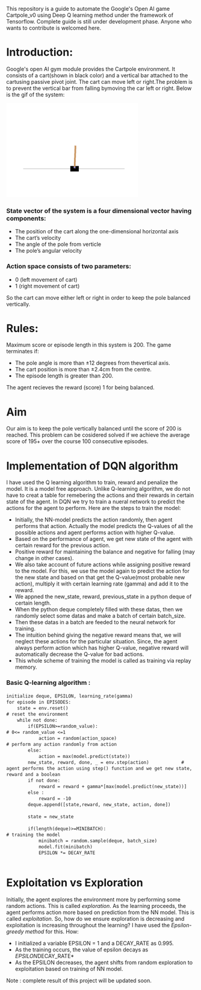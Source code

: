 This repository is a guide to automate the Google's Open AI game Cartpole_v0 using Deep Q learning method under the framework of Tensorflow. Complete guide is still under development phase.
Anyone who wants to contribute is welcomed here. 



# Introduction: #

Google's open AI gym module provides the Cartpole environment. It consists of a cart(shown in black color) and a vertical bar attached to the cartusing passive pivot joint. The cart can move left or right.The problem is to prevent the vertical bar from falling bymoving the car left or right. Below is the gif of the system:

<img src="https://github.com/UJ5/Reinforcement_learning/blob/main/CartPole_V0/gym_animation.gif" width="350" height="250" />

### State vector of the system is a four dimensional vector having components: ###

- The position of the cart along the one-dimensional horizontal axis
- The cart’s velocity
- The angle of the pole from verticle
- The pole’s angular velocity

### Action space consists of two parameters: ###
- 0 (left movement of cart)
- 1 (right movement of cart)

So the cart can move either left or right in order to keep the pole balanced vertically.



# Rules: #

Maximum score or episode length in this system is 200. The game terminates if:

- The pole angle is more than ±12 degrees from thevertical axis.
- The cart position is more than ±2.4cm from the centre.
- The episode length is greater than 200.

The agent recieves the reward (score) 1 for being balanced. 

# Aim #
Our aim is to keep the pole vertically balanced until the score of 200 is reached. This problem can be cosidered solved if we achieve the average score of 195+ over the  course 100 consecutive episodes.


# Implementation of DQN algorithm #

I have used the Q learning algorithm to train, reward and penalize the model. It is a model free approach. Unlike Q-learning algorithm, we do not have to creat a table for remebering the actions and their rewards in certain state of the agent. In DQN we try to train a nueral network to predict the actions for the agent to perform. Here are the steps to train the model:

- Initially, the NN-model predicts the action randomly, then agent performs that action. Actually the model predicts the Q-values of all the possible actions and agent performs action with higher Q-value. 
- Based on the performance of agent, we get new state of the agent with certain reward for the previous action.
- Positive reward for maintaining the balance and negative for falling (may change in other cases).
- We also take account of future actions while assigning positive reward to the model. For this, we use the model again to predict the action for the new state and based on that get the Q-value(most probable new action), multiply it with certain learning rate (gamma) and add it to the reward.  
- We appned the new_state, reward, previous_state in a python deque of certain length.
- When the python deque completely filled with these datas, then we randomly select some datas and make a batch of certain batch_size.
- Then these datas in a batch are feeded to the neural network for training.
- The intuition behind giving the negative reward means that, we will neglect these actions for the particular situation. Since, the agent always perform action which has higher Q-value, negative reward will automatically decrease the Q-value for bad actions.
-  This whole scheme of training the model is called as training via replay memory.         


### Basic Q-learning algorithm : ###
```
initialize deque, EPSILON, learning_rate(gamma)
for episode in EPISODES:
    state = env.reset()                                                      # reset the environment
    while not done:
        if(EPSILON>=random_value):                                           # 0<= random_value <=1
            action = random(action_space)                                    # perform any action randomly from action  
        else:
            action = max(model.predict(state))
        new_state, reward, done, _ = env.step(action)            # agent performs the action using step() function and we get new state, reward and a boolean
        if not done:
            reward = reward + gamma*[max(model.predict(new_state))]
        else :
            reward = -10
        deque.append([state,reward, new_state, action, done])
        
        state = new_state
       
        if(length(deque)>=MINIBATCH):                                         # training the model
            minibatch = random.sample(deque, batch_size)
            model.fit(minibatch)
            EPSILON *= DECAY_RATE
            
```

# Exploitation vs Exploration #

Initially, the agent explores the environment more by performing some random actions. This is called *exploration*. As the learning proceeds, the agent performs action more based on prediction from the NN model. This is called *exploitation*. So, how do we ensure exploration is decreasing and exploitation is increasing throughout the learning? I have used the *Epsilon-greedy method* for this. How:

- I initialized a variable EPSILON = 1 and a DECAY_RATE as 0.995.
- As the training occurs, the value of epsilon decays as *EPSILON*DECAY_RATE*
- As the EPSILON decreases, the agent shifts from random exploration to exploitation based on training of NN model. 








Note : complete result of this project will be updated soon.
            
